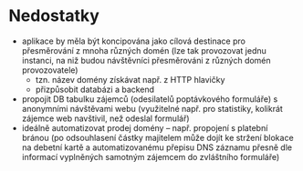 # Nedostatky

- aplikace by měla být koncipována jako cílová destinace pro přesměrování z mnoha různých domén
  (lze tak provozovat jednu instanci, na niž budou návštěvníci přesměrováni z různých domén provozovatele)
  - tzn. název domény získávat např. z HTTP hlavičky
  - přizpůsobit databázi a backend
- propojit DB tabulku zájemců (odesilatelů poptávkového formuláře) s anonymními návštěvami webu
  (využitelné např. pro statistiky, kolikrát zájemce web navštivil, než odeslal formulář)
- ideálně automatizovat prodej domény&nbsp;&ndash;&nbsp;např. propojení s platební bránou (po odsouhlasení částky majitelem může dojít ke stržení blokace
  na debetní kartě a automatizovanému přepisu DNS záznamu přesně dle informací vyplněných samotným zájemcem do zvláštního formuláře)
